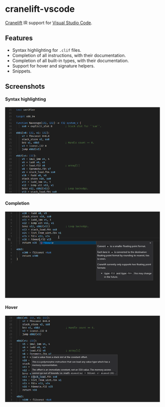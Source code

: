 cranelift-vscode
================

[Cranelift](https://github.com/CraneStation/cranelift) IR support for
[Visual Studio Code](https://github.com/Microsoft/vscode).

## Features
- Syntax highlighting for `.clif` files.
- Completion of all instructions, with their documentation.
- Completion of all built-in types, with their documentation.
- Support for hover and signature helpers.
- Snippets.

## Screenshots

#### Syntax highlighting
![Syntax highlighting](./screenshots/syntax.png)

#### Completion
![Completion](./screenshots/completion.png)

#### Hover
![Hover](./screenshots/hover.png)
